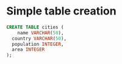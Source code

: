 # Simple table creation
```sql
CREATE TABLE cities (
	name VARCHAR(50), 
  country VARCHAR(50),
  population INTEGER,
  area INTEGER
); 
```